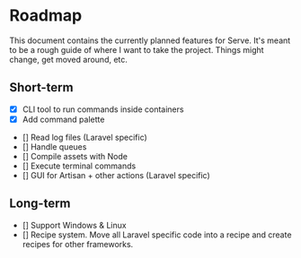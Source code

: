 # Roadmap

This document contains the currently planned features for Serve. It's meant to be a rough guide of where I want to take the project. Things might change, get moved around, etc.

## Short-term

-   [x] CLI tool to run commands inside containers
-   [x] Add command palette
-   [] Read log files (Laravel specific)
-   [] Handle queues
-   [] Compile assets with Node
-   [] Execute terminal commands
-   [] GUI for Artisan + other actions (Laravel specific)

## Long-term

-   [] Support Windows & Linux
-   [] Recipe system. Move all Laravel specific code into a recipe and create recipes for other frameworks.
